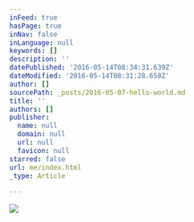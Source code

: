 ```yaml
---
inFeed: true
hasPage: true
inNav: false
inLanguage: null
keywords: []
description: ''
datePublished: '2016-05-14T08:34:31.639Z'
dateModified: '2016-05-14T08:31:28.658Z'
author: []
sourcePath: _posts/2016-05-07-hello-world.md
title: ''
authors: []
publisher:
  name: null
  domain: null
  url: null
  favicon: null
starred: false
url: me/index.html
_type: Article

---
```

![](https://the-grid-user-content.s3-us-west-2.amazonaws.com/2f049051-b338-44a5-88ff-9c9bf8aa7f80.jpg)